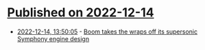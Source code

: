 # [Published on 2022-12-14](index.md)

* [2022-12-14, 13:50:05](https://news.ycombinator.com/item?id=33983419) - [Boom takes the wraps off its supersonic Symphony engine design](https://techcrunch.com/2022/12/13/boom-takes-the-wraps-off-its-supersonic-symphony-engine-design/)
